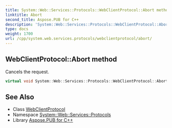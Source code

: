 ```yaml
---
title: System::Web::Services::Protocols::WebClientProtocol::Abort method
linktitle: Abort
second_title: Aspose.PUB for C++
description: 'System::Web::Services::Protocols::WebClientProtocol::Abort method. Cancels the request in C++.'
type: docs
weight: 1700
url: /cpp/system.web.services.protocols/webclientprotocol/abort/
---
```

## WebClientProtocol::Abort method


Cancels the request.

```cpp
virtual void System::Web::Services::Protocols::WebClientProtocol::Abort()
```

## See Also

* Class [WebClientProtocol](../)
* Namespace [System::Web::Services::Protocols](../../)
* Library [Aspose.PUB for C++](../../../)
